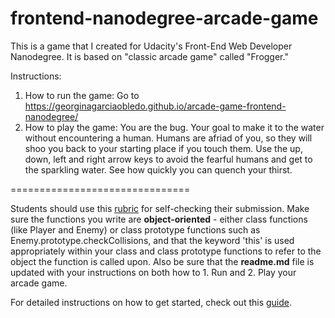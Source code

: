 frontend-nanodegree-arcade-game
===============================

This is a game that I created for Udacity's Front-End Web Developer Nanodegree. It is based on "classic arcade game" called "Frogger."

Instructions: 
1. How to run the game: 
	Go to https://georginagarciaobledo.github.io/arcade-game-frontend-nanodegree/
2. How to play the game: 
	You are the bug. Your goal to make it to the water without encountering a human. Humans are afriad of you, so they will shoo you back to your starting place if you touch them. Use the up, down, left and right arrow keys to avoid the fearful humans and get to the sparkling water. See how quickly you can quench your thirst. 

===============================

Students should use this [rubric](https://review.udacity.com/#!/projects/2696458597/rubric) for self-checking their submission. Make sure the functions you write are **object-oriented** - either class functions (like Player and Enemy) or class prototype functions such as Enemy.prototype.checkCollisions, and that the keyword 'this' is used appropriately within your class and class prototype functions to refer to the object the function is called upon. Also be sure that the **readme.md** file is updated with your instructions on both how to 1. Run and 2. Play your arcade game.

For detailed instructions on how to get started, check out this [guide](https://docs.google.com/document/d/1v01aScPjSWCCWQLIpFqvg3-vXLH2e8_SZQKC8jNO0Dc/pub?embedded=true).
